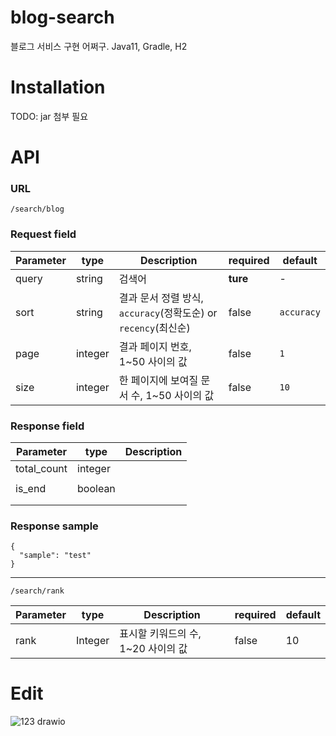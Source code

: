 # blog-search
블로그 서비스 구현 어쩌구.
Java11, Gradle, H2

# Installation
TODO: jar 첨부 필요

# API

### URL

```
/search/blog
```
### Request field

| Parameter | type | Description | required | default |
| ------ | ------ | ------ | ------ | ------ |
| query | string | 검색어 | **ture** | - |
| sort | string | 결과 문서 정렬 방식, `accuracy`(정확도순) or `recency`(최신순) | false | `accuracy` |
| page | integer | 결과 페이지 번호, 1~50 사이의 값 | false | `1` |
| size | integer | 한 페이지에 보여질 문서 수, 1~50 사이의 값 | false | `10` |


### Response field

| Parameter | type | Description |
| ------ | ------ | ------ |
| total_count | integer | |
| | | |
| is_end | boolean | |
|  | | 
| | | 

### Response sample
```
{
  "sample": "test"
}
```

---

```
/search/rank
```

| Parameter | type | Description | required | default |
| ------ | ------ | ------ | ------ | ------ |
| rank | Integer | 표시할 키워드의 수, 1~20 사이의 값 | false | 10 |

# Edit
![123 drawio](https://user-images.githubusercontent.com/19347104/226846189-dcebcefc-0675-474a-9194-ac919e8e663b.png)

